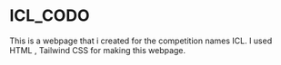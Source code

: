 # ICL_CODO
This is a webpage that i created for the competition names ICL. I used HTML , Tailwind CSS for making this webpage.
